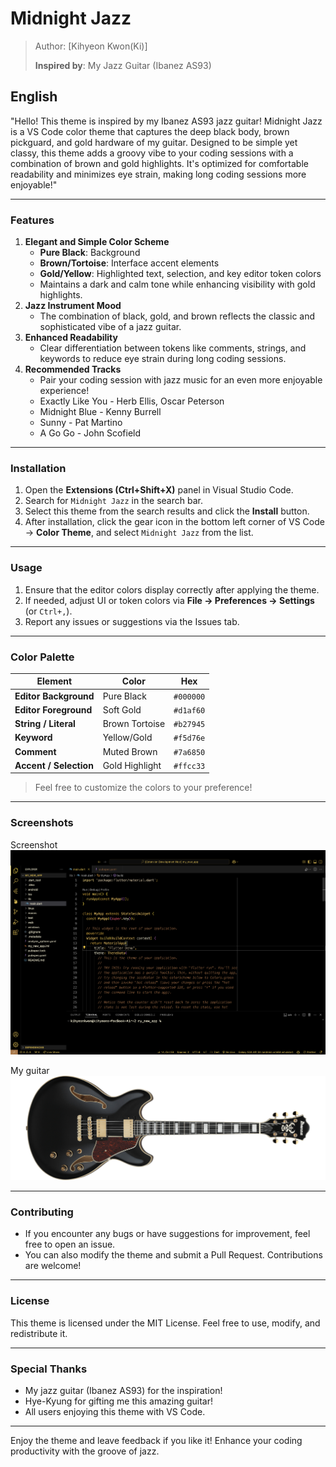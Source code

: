 # Midnight Jazz

> Author: [Kihyeon Kwon(Ki)]
>
> **Inspired by**: My Jazz Guitar (Ibanez AS93)

## English

"Hello! This theme is inspired by my Ibanez AS93 jazz guitar! Midnight Jazz is a VS Code color theme that captures the deep black body, brown pickguard, and gold hardware of my guitar. Designed to be simple yet classy, this theme adds a groovy vibe to your coding sessions with a combination of brown and gold highlights. It's optimized for comfortable readability and minimizes eye strain, making long coding sessions more enjoyable!"

---

### Features

1. **Elegant and Simple Color Scheme**
   - **Pure Black**: Background
   - **Brown/Tortoise**: Interface accent elements
   - **Gold/Yellow**: Highlighted text, selection, and key editor token colors
   - Maintains a dark and calm tone while enhancing visibility with gold highlights.
2. **Jazz Instrument Mood**
   - The combination of black, gold, and brown reflects the classic and sophisticated vibe of a jazz guitar.
3. **Enhanced Readability**
   - Clear differentiation between tokens like comments, strings, and keywords to reduce eye strain during long coding sessions.
4. **Recommended Tracks**
   - Pair your coding session with jazz music for an even more enjoyable experience!
   - Exactly Like You - Herb Ellis, Oscar Peterson
   - Midnight Blue - Kenny Burrell
   - Sunny - Pat Martino
   - A Go Go - John Scofield

---

### Installation

1. Open the **Extensions (Ctrl+Shift+X)** panel in Visual Studio Code.
2. Search for `Midnight Jazz` in the search bar.
3. Select this theme from the search results and click the **Install** button.
4. After installation, click the gear icon in the bottom left corner of VS Code → **Color Theme**, and select `Midnight Jazz` from the list.

---

### Usage

1. Ensure that the editor colors display correctly after applying the theme.
2. If needed, adjust UI or token colors via **File → Preferences → Settings** (or `Ctrl+,`).
3. Report any issues or suggestions via the Issues tab.

---

### Color Palette

| Element                | Color          | Hex       |
| ---------------------- | -------------- | --------- |
| **Editor Background**  | Pure Black     | `#000000` |
| **Editor Foreground**  | Soft Gold      | `#d1af60` |
| **String / Literal**   | Brown Tortoise | `#b27945` |
| **Keyword**            | Yellow/Gold    | `#f5d76e` |
| **Comment**            | Muted Brown    | `#7a6850` |
| **Accent / Selection** | Gold Highlight | `#ffcc33` |

> Feel free to customize the colors to your preference!

---

### Screenshots

Screenshot
![Screenshot](./screenshot.png)

My guitar
![Ibanez AS93](./as93.png)

---

### Contributing

- If you encounter any bugs or have suggestions for improvement, feel free to open an issue.
- You can also modify the theme and submit a Pull Request. Contributions are welcome!

---

### License

This theme is licensed under the MIT License. Feel free to use, modify, and redistribute it.

---

### Special Thanks

- My jazz guitar (Ibanez AS93) for the inspiration!
- Hye-Kyung for gifting me this amazing guitar!
- All users enjoying this theme with VS Code.

---

Enjoy the theme and leave feedback if you like it! Enhance your coding productivity with the groove of jazz.
